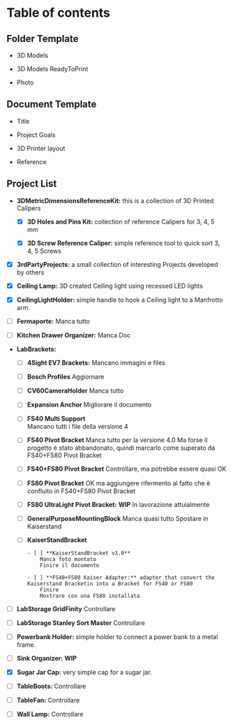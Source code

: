# Table of contents

## Folder Template

- 3D Models

- 3D Models ReadyToPrint

- Photo


## Document Template

- Title

- Project Goals

- 3D Printer layout

- Reference


## Project List


- **3DMetricDimensionsReferenceKit:** this is a collection of 3D Printed Calipers

  - [x] **3D Holes and Pins Kit:** collection of reference Calipers for 3, 4, 5 mm

  - [x] **3D Screw Reference Caliper:** simple reference tool to quick sort 3, 4, 5 Screws
	
- [x] **3rdPartyProjects:** a small collection of interesting Projects developed by others							
	
- [x] **Ceiling Lamp:** 3D created Ceiling light using recessed LED lights								
	
- [x] **CeilingLightHolder:** simple handle to hook a Ceiling light to a Manfrotto arm.											
	
- [ ] **Fermaporte:** 
	Manca tutto

- [ ] **Kitchen Drawer Organizer:**
	Manca Doc

- **LabBrackets:**
  - [ ] **4Sight EV7 Brackets:**
		Mancano immagini e files	
		
  - [ ] **Bosch Profiles**
		Aggiornare
		
  - [ ] **CV60CameraHolder**
		Manca tutto 		
		
  - [ ] **Expansion Anchor**
		Migliorare il documento	
		
  - [ ] **FS40 Multi Support**	
		Mancano tutti i file della versione 4	
		
  - [ ] **FS40 Pivot Bracket**
		Manca tutto per la versione 4.0
		Ma forse il progetto è stato abbandonato, quindi marcarlo come 
		superato da FS40+FS80 Pivot Bracket	
		
  - [ ] **FS40+FS80 Pivot Bracket**
		Controllare, ma potrebbe essere quasi OK		
		
  - [ ] **FS80 Pivot Bracket**
		OK ma aggiungere rifermento al fatto che è confluito 
		in FS40+FS80 Pivot Bracket	
		
  - [ ] **FS80 UltraLight Pivot Bracket:**	**WIP**
		In lavorazione attuìalmente		
		
  - [ ] **GeneralPurposeMountingBlock**
		Manca quasi tutto
		Spostare in Kaiserstand		
		
  - [ ] **KaiserStandBracket**
		
		- [ ] **KaiserStandBracket v3.0**
			Manca foto montato
			Finire il documento
			
		- [ ] **FS40+FS80 Kaiser Adapter:** adapter that convert the Kaiserstand Bracketin into a Bracket for FS40 or FS80
			Finire
			Mostrare con una FS80 installata
		
	
- [ ] **LabStorage GridFinity**
	Controllare
	
- [ ] **LabStorage Stanley Sort Master**
	Controllare
	
- [ ] **Powerbank Holder:** simple holder to connect a power bank to a metal frame.

- [ ] **Sink Organizer:**
	**WIP**
	
- [x] **Sugar Jar Cap:** very simple cap for a sugar jar.

- [ ] **TableBoots:**
	Controllare
	
- [ ] **TableFan:**
	Controllare
	
- [ ] **Wall Lamp:**
	Controllare
	

	